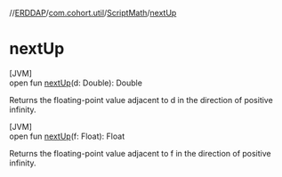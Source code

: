 //[ERDDAP](../../../index.md)/[com.cohort.util](../index.md)/[ScriptMath](index.md)/[nextUp](next-up.md)

# nextUp

[JVM]\
open fun [nextUp](next-up.md)(d: Double): Double

Returns the floating-point value adjacent to d in the direction of positive infinity.

[JVM]\
open fun [nextUp](next-up.md)(f: Float): Float

Returns the floating-point value adjacent to f in the direction of positive infinity.